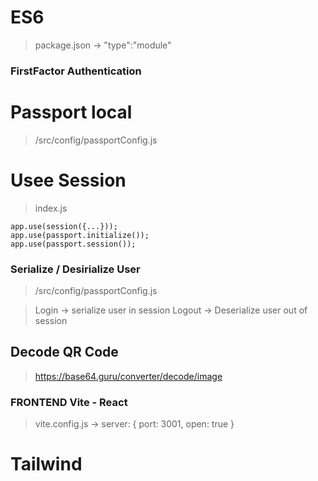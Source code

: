 # ES6

> package.json -> "type":"module"

### FirstFactor Authentication

# Passport local

> /src/config/passportConfig.js

# Usee Session

> index.js

```
app.use(session({...}));
app.use(passport.initialize());
app.use(passport.session());
```

### Serialize / Desirialize User

> /src/config/passportConfig.js

> Login -> serialize user in session
> Logout -> Deserialize user out of session

## Decode QR Code

> https://base64.guru/converter/decode/image

### FRONTEND Vite - React

> vite.config.js -> server: { port: 3001, open: true }

# Tailwind
